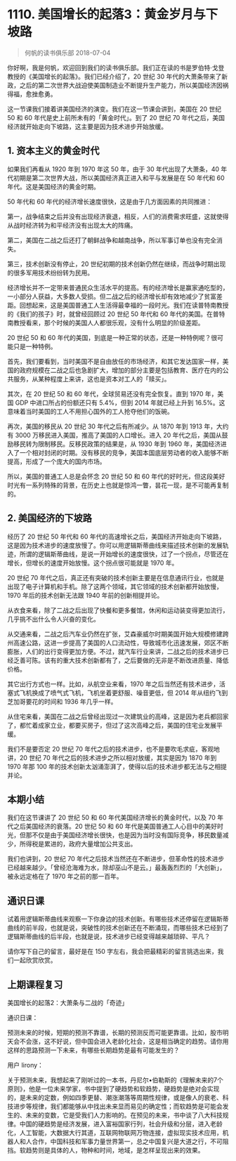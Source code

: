 # 1110. 美国增长的起落3：黄金岁月与下坡路
> 何帆的读书俱乐部
2018-07-04

你好啊，我是何帆，欢迎回到我们的读书俱乐部。我们正在读的书是罗伯特·戈登教授的《美国增长的起落》。我们已经介绍了，20 世纪 30 年代的大萧条带来了新政，之后的第二次世界大战迫使美国制造业不断提升生产能力，所以美国经济因祸得福，愈挫愈勇。

这一节课我们接着讲美国经济的演变。我们在这一节课会讲到，美国在 20 世纪 50 和 60 年代是史上前所未有的「黄金时代」。到了 20 世纪 70 年代之后，美国经济就开始走向下坡路，这主要是因为技术进步开始放缓。

## 1. 资本主义的黄金时代
如果我们再看从 1920 年到 1970 年这 50 年，由于 30 年代出现了大萧条，40 年代初期是第二次世界大战，所以美国经济真正进入和平与发展是在 50 年代和 60 年代。这是美国经济的黄金时期。

50 年代和 60 年代的经济增长速度很快，这是由于几方面因素的共同推进：

第一，战争结束之后并没有出现经济衰退，相反，人们的消费需求旺盛，这就使得从战时经济转为和平经济没有出现太大的阵痛。

第二，美国在二战之后还打了朝鲜战争和越南战争，所以军事订单也没有完全消失。

第三，技术创新没有停止，20 世纪初期的技术创新仍然在继续，而战争时期出现的很多军用技术纷纷转为民用。

经济增长并不一定带来普通民众生活水平的提高。有的经济增长是赢家通吃型的，一小部分人获益，大多数人受损。但二战之后的经济增长却有效地减少了贫富差距。回想起来，这是美国普通工人生活得最幸福的一段时光。我们在读普特南教授的《我们的孩子》时，就曾经回顾过 20 世纪 50 年代和 60 年代的美国。在普特南教授看来，那个时候的美国人人都很乐观，没有什么明显的阶级差距。

20 世纪 50 和 60 年代的美国，到底是一种正常的状态，还是一种特例呢？很可能只是一种特例。

首先，我们要看到，当时美国不是自由放任的市场经济，和其它发达国家一样，美国的政府规模在二战之后也急剧扩大，增加的部分主要是包括教育、医疗在内的公共服务，从某种程度上来讲，这也是资本对工人的「赎买」。

其次，在 20 世纪 50 和 60 年代，全球贸易还没有完全恢复。直到 1970 年，美国 GDP 中进口所占的份额还只有 5.4%，但到 2014 年就已经上升到 16.5%。这意味着当时美国的工人不用担心国外的工人抢夺他们的饭碗。

再次，美国的移民从 20 世纪 30 年代之后有所减少。从 1870 年到 1913 年，大约有 3000 万移民进入美国，推高了美国的人口增长。进入 20 年代之后，美国从鼓励移民转为限制移民。反移民政策的结果是，从 1930 年到 1960 年，美国经济进入了一个相对封闭的时期。没有移民的竞争，美国本国底层劳动者的收入能够不断提高，形成了一个庞大的国内市场。

所以，美国的普通工人总是会怀念 20 世纪 50 和 60 年代的好时光，但这段美好时光有一系列特殊的背景，在历史上也就是惊鸿一瞥，昙花一现，是不可能再复制的。

## 2. 美国经济的下坡路
经历了 20 世纪 50 年代和 60 年代的高速增长之后，美国经济开始走向下坡路，这是因为技术进步的速度放慢了。你可以用逻辑斯蒂曲线来描述技术创新的发展轨迹，所谓的逻辑斯蒂曲线，是说一开始增长的速度很快，过了一个拐点，尽管还在增长，但增长的速度开始放慢。这个拐点很可能就是 1970 年。

20 世纪 70 年代之后，真正还有突破的技术创新主要是在信息通讯行业，也就是出现了电子计算机和手机。除了这两个领域，其它领域的技术创新都开始放慢，1970 年后的技术创新无法跟 1940 年前的创新相提并论。

从衣食来看，除了二战之后出现了快餐和更多餐馆，休闲和运动装变得更加流行，几乎挑不出什么令人兴奋的变化。

从交通来看，二战之后汽车业仍然在扩张，艾森豪威尔时期美国开始大规模修建跨州高速公路，这进一步提高了美国的人口流动性，导致城市化迅速发展，郊区不断膨胀，人们的出行变得更加方便。不过，就汽车行业来讲，二战之后的技术进步已经乏善可陈。该有的重大技术创新都有了，之后要做的无非是不断改进质量、降低价格。

其它出行方式也一样。比如，从航空业来看，1970 年之后当然还有技术进步，活塞式飞机换成了喷气式飞机，飞机坐着更舒服、噪音更低，但 2014 年从纽约飞到芝加哥要花的时间和 1936 年几乎一样。

从住宅来看，美国在二战之后曾经出现过一次建筑业的高峰，这是因为老兵都回家了，都忙着成家立业，都要买房子，但过了这次高峰之后，美国的住宅业发展平缓。

我们不是要否定 20 世纪 70 年代之后的技术进步，也不是要吹毛求疵，客观地讲，20 世纪 70 年代之后的技术进步之所以相对放缓，其实是因为 1870 年到 1970 年那 100 年的技术创新太汹涌澎湃了，使得以后的技术进步都无法与之相提并论。

## 本期小结
我们在这节课讲了 20 世纪 50 和 60 年代美国经济增长的黄金时代，以及 70 年代之后美国经济的衰落。20 世纪 50 和 60 年代是美国普通工人心目中的美好时光，但那不仅是由于美国经济增长很快，也是因为当时没有国际竞争，移民数量减少，所得税是累进的，政府大量增加公共支出。

我们也讲到，20 世纪 70 年代之后技术当然还在不断进步，但革命性的技术进步已经越来越少。「曾经沧海难为水，除却巫山不是云。」最轰轰烈烈的「大创新」，被永远定格在了 1970 年之前的那一百年。

## 通识日课
试着用逻辑斯蒂曲线来观察一下你身边的技术创新。有哪些技术还停留在逻辑斯蒂曲线的前半段，也就是说，突破性的技术创新还在不断涌现，而哪些技术已经到了逻辑斯蒂曲线的后半段，也就是说，技术进步已经变得越来越琐碎、平凡？

请你写下自己的留言，最好是在 150 字左右，我会把最精彩的留言挑选出来，我们一起欣赏欣赏。

## 上期课程复习
美国增长的起落2：大萧条与二战的「奇迹」

通识日课：

预测未来的时候，短期的预测不靠谱，长期的预测反而可能更靠谱。比如，股市明天会不会涨，这不好说，但中国会进入老龄化社会，这是相当确定的趋势。请你用这样的思路预测一下未来，有哪些长期趋势是最有可能发生的？

用户 lirony：

关于预测未来，我想起来了刚听过的一本书，丹尼尔•伯勒斯的《理解未来的7个原则》，他是一位未来学家，书中提到了硬趋势和软趋势，硬趋势是绝对会实现的，是未来的定数，例如四季更替、潮涨潮落等周期性规律，或是像人的衰老、科技进步等规律，我们都能够从中找出未来显而易见的确定性；而软趋势是可能会发生的、未来的变数，它是受我们人力影响的。在预见的未来，书中谈了八大科技规律。中国的硬趋势是经济发展，进入富裕国家行列，社会升级和分层，进入老龄化，人工智能，大数据大行其道，互联网物联网万物连接，虚拟现实技术应用，机器人和人合作，中国科技和军事力量世界第一，总之中国复兴是大道之行，不可阻挡。软趋势则是具体的人，物种和时间，地域，是怎样呈现出来的效果。




